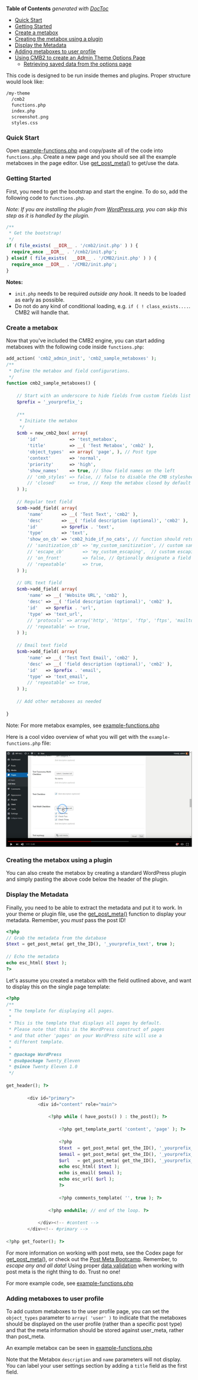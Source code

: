 <!-- START doctoc generated TOC please keep comment here to allow auto update -->
<!-- DON'T EDIT THIS SECTION, INSTEAD RE-RUN doctoc TO UPDATE -->
**Table of Contents**  *generated with [DocToc](https://github.com/thlorenz/doctoc)*

- [Quick Start](#quick-start)
- [Getting Started](#getting-started)
- [Create a metabox](#create-a-metabox)
- [Creating the metabox using a plugin](#creating-the-metabox-using-a-plugin)
- [Display the Metadata](#display-the-metadata)
- [Adding metaboxes to user profile](#adding-metaboxes-to-user-profile)
- [Using CMB2 to create an Admin Theme Options Page](https://github.com/CMB2/CMB2/wiki/Using-CMB-to-create-an-Admin-Theme-Options-Page)
  - [Retrieving saved data from the options page](https://github.com/CMB2/CMB2/wiki/Using-CMB-to-create-an-Admin-Theme-Options-Page#retrieving-saved-data)

<!-- END doctoc generated TOC please keep comment here to allow auto update -->

This code is designed to be run inside themes and plugins. Proper structure would look like:

```
/my-theme
  /cmb2
  functions.php
  index.php
  screenshot.png
  styles.css
```

### Quick Start

Open [example-functions.php](https://github.com/CMB2/CMB2/blob/master/example-functions.php) and copy/paste all of the code into `functions.php`. Create a new page and you should see all the example metaboxes in the page editor. Use [get_post_meta()](http://codex.wordpress.org/Function_Reference/get_post_meta) to get/use the data.

### Getting Started

First, you need to get the bootstrap and start the engine. To do so, add the following code to `functions.php`. 

_Note: If you are installing the plugin from [WordPress.org](https://wordpress.org/plugins/cmb2/), you can skip this step as it is handled by the plugin._

```php
/**
 * Get the bootstrap!
 */
if ( file_exists( __DIR__ . '/cmb2/init.php' ) ) {
  require_once __DIR__ . '/cmb2/init.php';
} elseif ( file_exists(  __DIR__ . '/CMB2/init.php' ) ) {
  require_once __DIR__ . '/CMB2/init.php';
}
```

**Notes:**  

* `init.php` needs to be required _outside any hook_. It needs to be loaded as early as possible.
* Do not do any kind of conditional loading, e.g. `if ( ! class_exists....`. CMB2 will handle that.

### Create a metabox

Now that you've included the CMB2 engine, you can start adding metaboxes with the following code inside `functions.php`:

```php
add_action( 'cmb2_admin_init', 'cmb2_sample_metaboxes' );
/**
 * Define the metabox and field configurations.
 */
function cmb2_sample_metaboxes() {

	// Start with an underscore to hide fields from custom fields list
	$prefix = '_yourprefix_';

	/**
	 * Initiate the metabox
	 */
	$cmb = new_cmb2_box( array(
		'id'            => 'test_metabox',
		'title'         => __( 'Test Metabox', 'cmb2' ),
		'object_types'  => array( 'page', ), // Post type
		'context'       => 'normal',
		'priority'      => 'high',
		'show_names'    => true, // Show field names on the left
		// 'cmb_styles' => false, // false to disable the CMB stylesheet
		// 'closed'     => true, // Keep the metabox closed by default
	) );

	// Regular text field
	$cmb->add_field( array(
		'name'       => __( 'Test Text', 'cmb2' ),
		'desc'       => __( 'field description (optional)', 'cmb2' ),
		'id'         => $prefix . 'text',
		'type'       => 'text',
		'show_on_cb' => 'cmb2_hide_if_no_cats', // function should return a bool value
		// 'sanitization_cb' => 'my_custom_sanitization', // custom sanitization callback parameter
		// 'escape_cb'       => 'my_custom_escaping',  // custom escaping callback parameter
		// 'on_front'        => false, // Optionally designate a field to wp-admin only
		// 'repeatable'      => true,
	) );

	// URL text field
	$cmb->add_field( array(
		'name' => __( 'Website URL', 'cmb2' ),
		'desc' => __( 'field description (optional)', 'cmb2' ),
		'id'   => $prefix . 'url',
		'type' => 'text_url',
		// 'protocols' => array('http', 'https', 'ftp', 'ftps', 'mailto', 'news', 'irc', 'gopher', 'nntp', 'feed', 'telnet'), // Array of allowed protocols
		// 'repeatable' => true,
	) );

	// Email text field
	$cmb->add_field( array(
		'name' => __( 'Test Text Email', 'cmb2' ),
		'desc' => __( 'field description (optional)', 'cmb2' ),
		'id'   => $prefix . 'email',
		'type' => 'text_email',
		// 'repeatable' => true,
	) );

	// Add other metaboxes as needed

}
```

Note: For more metabox examples, see [example-functions.php](https://github.com/CMB2/CMB2/blob/master/example-functions.php)

Here is a cool video overview of what you will get with the `example-functions.php` file:  

[![video overview of what you will get with the `example-functions.php` file](images/example-functions-video-screenshot.png)](https://www.youtube.com/watch?v=QP3N8_q75Ik)

### Creating the metabox using a plugin

You can also create the metabox by creating a standard WordPress plugin and simply pasting the above code below the header of the plugin.

### Display the Metadata

Finally, you need to be able to extract the metadata and put it to work. In your theme or plugin file, use the [get_post_meta()](http://codex.wordpress.org/Function_Reference/get_post_meta) function to display your metadata. Remember, you *must* pass the post ID!

```php
<?php
// Grab the metadata from the database
$text = get_post_meta( get_the_ID(), '_yourprefix_text', true );

// Echo the metadata
echo esc_html( $text );
?>
```
Let's assume you created a metabox with the field outlined above, and want to display this on the single page template:

```php
<?php
/**
 * The template for displaying all pages.
 *
 * This is the template that displays all pages by default.
 * Please note that this is the WordPress construct of pages
 * and that other 'pages' on your WordPress site will use a
 * different template.
 *
 * @package WordPress
 * @subpackage Twenty_Eleven
 * @since Twenty Eleven 1.0
 */

get_header(); ?>

		<div id="primary">
			<div id="content" role="main">

				<?php while ( have_posts() ) : the_post(); ?>

					<?php get_template_part( 'content', 'page' ); ?>

					<?php
					$text  = get_post_meta( get_the_ID(), '_yourprefix_text', true );
					$email = get_post_meta( get_the_ID(), '_yourprefix_email', true );
					$url   = get_post_meta( get_the_ID(), '_yourprefix_url', true );
					echo esc_html( $text );
					echo is_email( $email );
					echo esc_url( $url );
					?>

					<?php comments_template( '', true ); ?>

				<?php endwhile; // end of the loop. ?>

			</div><!-- #content -->
		</div><!-- #primary -->

<?php get_footer(); ?>
```

For more information on working with post meta, see the Codex page for [get_post_meta()](http://codex.wordpress.org/Function_Reference/get_post_meta), or check out the [Post Meta Bootcamp](http://dsgnwrks.pro/how-to/post-meta-bootcamp/). Remember, to *escape any and all data*! Using proper [data validation](http://codex.wordpress.org/Data_Validation) when working with post meta is the right thing to do. Trust no one! 

For more example code, see [example-functions.php](https://github.com/CMB2/CMB2/blob/master/example-functions.php)

### Adding metaboxes to user profile

To add custom metaboxes to the user profile page, you can set the `object_types` parameter to `array( 'user' )` to indicate that the metaboxes should be displayed on the user profile (rather than a specific post type) and that the meta information should be stored against user_meta, rather than post_meta.

An example metabox can be seen in [example-functions.php](https://github.com/CMB2/CMB2/blob/630d305c9f251631e92d2ec1e480bb0692daaf67/example-functions.php#L508-L576)

Note that the Metabox `description` and `name` parameters will not display. You can label your user settings section by adding a `title` field as the first field.
